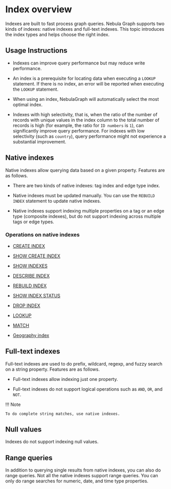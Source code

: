 # Index overview

Indexes are built to fast process graph queries. Nebula Graph supports two kinds of indexes: native indexes and full-text indexes. This topic introduces the index types and helps choose the right index.

## Usage Instructions

- Indexes can improve query performance but may reduce write performance.

- An index is a prerequisite for locating data when executing a `LOOKUP `statement. If there is no index, an error will be reported when executing the `LOOKUP` statement.
  
- When using an index, NebulaGraph will automatically select the most optimal index.
  
- Indexes with high selectivity, that is, when the ratio of the number of records with unique values in the index column to the total number of records is high (for example, the ratio for `ID numbers` is `1`), can significantly improve query performance. For indexes with low selectivity (such as `country`), query performance might not experience a substantial improvement.


## Native indexes

Native indexes allow querying data based on a given property. Features are as follows.

- There are two kinds of native indexes: tag index and edge type index.

- Native indexes must be updated manually. You can use the `REBUILD INDEX` statement to update native indexes.

- Native indexes support indexing multiple properties on a tag or an edge type (composite indexes), but do not support indexing across multiple tags or edge types.

### Operations on native indexes

- [CREATE INDEX](1.create-native-index.md)

- [SHOW CREATE INDEX](2.1.show-create-index.md)

- [SHOW INDEXES](2.show-native-indexes.md)

- [DESCRIBE INDEX](3.describe-native-index.md)

- [REBUILD INDEX](4.rebuild-native-index.md)

- [SHOW INDEX STATUS](5.show-native-index-status.md)

- [DROP INDEX](6.drop-native-index.md)

- [LOOKUP](../7.general-query-statements/5.lookup.md)

- [MATCH](../7.general-query-statements/2.match.md)

- [Geography index](../3.data-types/10.geography.md)

## Full-text indexes

Full-text indexes are used to do prefix, wildcard, regexp, and fuzzy search on a string property. Features are as follows.

- Full-text indexes allow indexing just one property.

- Full-text indexes do not support logical operations such as `AND`, `OR`, and `NOT`.

!!! Note

    To do complete string matches, use native indexes.

## Null values

Indexes do not support indexing null values.

## Range queries

In addition to querying single results from native indexes, you can also do range queries. Not all the native indexes support range queries. You can only do range searches for numeric, date, and time type properties.
